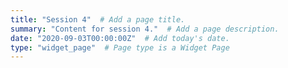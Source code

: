 ```yaml
---
title: "Session 4"  # Add a page title.
summary: "Content for session 4."  # Add a page description.
date: "2020-09-03T00:00:00Z"  # Add today's date.
type: "widget_page"  # Page type is a Widget Page
---
```

